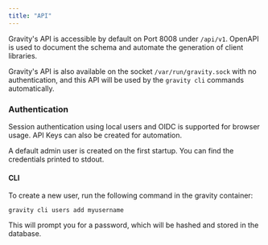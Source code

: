 ```yaml
---
title: "API"
---
```


Gravity's API is accessible by default on Port 8008 under `/api/v1`. OpenAPI is used to document the schema and automate the generation of client libraries.

Gravity's API is also available on the socket `/var/run/gravity.sock` with no authentication, and this API will be used by the `gravity cli` commands automatically.

### Authentication

Session authentication using local users and OIDC is supported for browser usage. API Keys can also be created for automation.

A default admin user is created on the first startup. You can find the credentials printed to stdout.

#### CLI

To create a new user, run the following command in the gravity container:

```
gravity cli users add myusername
```

This will prompt you for a password, which will be hashed and stored in the database.
